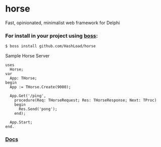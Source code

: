 # horse
Fast, opinionated, minimalist web framework for Delphi

### For install in your project using [boss](https://github.com/HashLoad/boss):
``` sh
$ boss install github.com/HashLoad/horse
```

Sample Horse Server
```delphi
uses
  Horse;
var
  App: THorse;
begin
  App := THorse.Create(9000);

  App.Get('/ping',
    procedure(Req: THorseRequest; Res: THorseResponse; Next: TProc)
    begin
      Res.Send('pong');
    end);
    
  App.Start;
end.
```
### [Docs](https://horse.hashload.com/pt-br)
